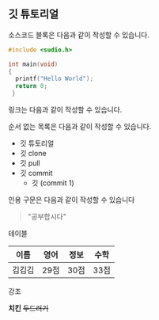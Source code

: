## 깃 튜토리얼

소스코드 블록은 다음과 같이 작성할 수 있습니다.

```c
#include <sudio.h>

int main(void)
{
  printf("Hello World");
  return 0;
 }
 ```
 
 링크는 다음과 같이 작성할 수 있습니다.
 
 순서 없는 목록은 다음과 같이 작성할 수 있습니다.
 
 * 깃 튜토리얼
  * 깃 clone
  * 깃 pull
  * 깃 commit
    * 깃 (commit 1)


인용 구문은 다음과 같이 작성할 수 있습니다

> "공부합시다"

테이블

이름|영어|정보|수학|
---|---|---|---|
김김김|29점|30점|33점|

강조

**치킨** ~~두드러기~~


